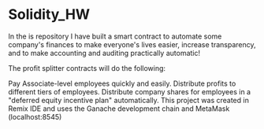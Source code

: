# Solidity_HW
In the is repository I have built a smart contract to automate some company's finances to make everyone's lives easier, increase transparency, and to make accounting and auditing practically automatic!

The profit splitter contracts will do the following:

Pay Associate-level employees quickly and easily.
Distribute profits to different tiers of employees.
Distribute company shares for employees in a "deferred equity incentive plan" automatically.
This project was created in Remix IDE and uses the Ganache development chain and MetaMask (localhost:8545)
